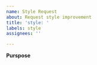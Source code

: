 ```yaml
---
name: Style Request
about: Request style improvement
title: 'style: '
labels: style
assignees: ''

---
```


**Purspose**
<!-- Where do you need a style modification (please explain) ? -->
